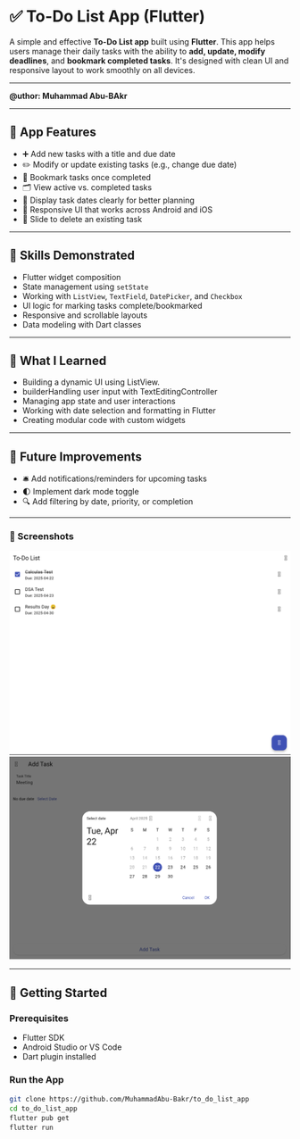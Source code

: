 # ✅ To-Do List App (Flutter)

A simple and effective **To-Do List app** built using **Flutter**. This app helps users manage their daily tasks with the ability to **add, update, modify deadlines**, and **bookmark completed tasks**. It's designed with clean UI and responsive layout to work smoothly on all devices.

---

**@uthor: Muhammad Abu-BAkr**

---

## 📱 App Features

- ➕ Add new tasks with a title and due date
- ✏️ Modify or update existing tasks (e.g., change due date)
- 🔖 Bookmark tasks once completed
- 🗂️ View active vs. completed tasks
- 📆 Display task dates clearly for better planning
- 📱 Responsive UI that works across Android and iOS
- 🚫 Slide to delete an existing task
  
---

## 🧠 Skills Demonstrated

- Flutter widget composition
- State management using `setState`
- Working with `ListView`, `TextField`, `DatePicker`, and `Checkbox`
- UI logic for marking tasks complete/bookmarked
- Responsive and scrollable layouts
- Data modeling with Dart classes

---

## 📘 What I Learned
- Building a dynamic UI using ListView.
- builderHandling user input with TextEditingController
- Managing app state and user interactions
- Working with date selection and formatting in Flutter
- Creating modular code with custom widgets

---

## 🔮 Future Improvements
- 🛎️ Add notifications/reminders for upcoming tasks
- 🌓 Implement dark mode toggle
- 🔍 Add filtering by date, priority, or completion

---

### 📸 Screenshots
![Task List Screen](assets/screenshot/Screenshot_1.png)
![Add Task Modal](assets/screenshot/Screenshot_2.png)


---

## 🚀 Getting Started

### Prerequisites

- Flutter SDK
- Android Studio or VS Code
- Dart plugin installed

### Run the App

```bash
git clone https://github.com/MuhammadAbu-Bakr/to_do_list_app
cd to_do_list_app
flutter pub get
flutter run

